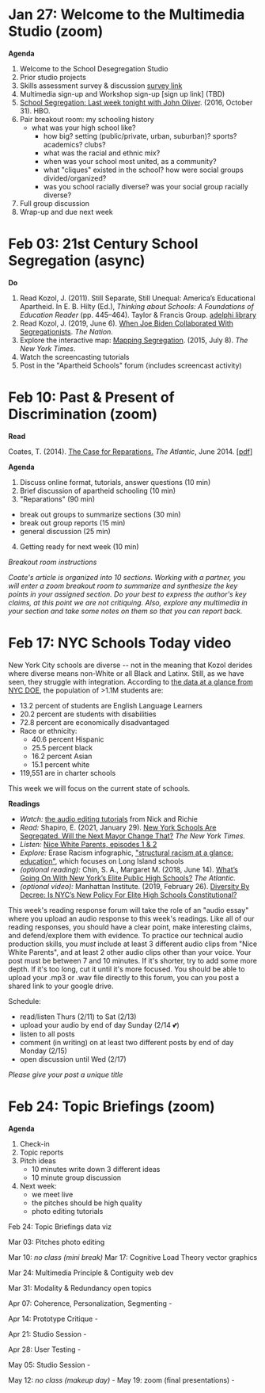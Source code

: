 Jan 27: Welcome to the Multimedia Studio (zoom)
===============================================
**Agenda**

1. Welcome to the School Desegregation Studio
2. Prior studio projects
3. Skills assessment survey & discussion [survey link](https://forms.gle/1wq6qis4Nn2ca9WH9)
4. Multimedia sign-up and Workshop sign-up [sign up link] (TBD)
5. [School Segregation: Last week tonight with John Oliver](https://www.youtube.com/watch?embed=no&v=o8yiYCHMAlM&t=8s). (2016, October 31). HBO.
6. Pair breakout room: my schooling history
   - what was your high school like?
     - how big? setting (public/private, urban, suburban)? sports? academics? clubs?
     - what was the racial and ethnic mix?
     - when was your school most united, as a community?
     - what "cliques" existed in the school? how were social groups divided/organized?
     - was you school racially diverse? was your social group racially diverse?
7. Full group discussion
8. Wrap-up and due next week

Feb 03: 21st Century School Segregation (async)
===============================================
**Do**

1. Read Kozol, J. (2011). Still Separate, Still Unequal: America’s Educational Apartheid.
   In E. B. Hilty (Ed.), _Thinking about Schools: A Foundations of Education Reader_
   (pp. 445–464). Taylor & Francis Group. [adelphi library](http://ebookcentral.proquest.com/lib/adelphi/detail.action?docID=709005)
2. Read Kozol, J. (2019, June 6). [When Joe Biden Collaborated With Segregationists](https://www.thenation.com/article/archive/joe-biden-education-busing-opposition/). _The Nation._
3. Explore the interactive map: [Mapping Segregation](https://www.nytimes.com/interactive/2015/07/08/us/census-race-map.html). (2015, July 8). _The New York Times_.
4. Watch the screencasting tutorials
5. Post in the "Apartheid Schools" forum (includes screencast activity)




Feb 10: Past & Present of Discrimination (zoom)
===============================================
**Read**

Coates, T. (2014). [The Case for Reparations.](https://www.theatlantic.com/magazine/archive/2014/06/the-case-for-reparations/361631/) _The Atlantic_, June 2014.
[[pdf](http://pscourses.ucsd.edu/ps108/6%20Reparations/Coates%202014-%20The%20Case%20for%20Reparations.pdf)]

**Agenda**

1. Discuss online format, tutorials, answer questions (10 min)
2. Brief discussion of apartheid schooling (10 min)
3. "Reparations" (90 min)
  - break out groups to summarize sections (30 min)
  - break out group reports (15 min)
  - general discussion (25 min)
4. Getting ready for next week (10 min)


_Breakout room instructions_

_Coate's article is organized into 10 sections. Working with a partner, you will enter a zoom breakout room to summarize and synthesize the key points in your assigned section. Do your best to express the author's key claims, at this point we are not critiquing. Also, explore any multimedia in your section and take some notes on them so that you can report back._




Feb 17: NYC Schools Today                       video
=======================================================

New York City schools are diverse -- not in the meaning that Kozol derides where diverse means non-White or all Black and Latinx. Still, as we have seen, they struggle with integration. According to [the data at a glance from NYC DOE](https://www.schools.nyc.gov/about-us/reports/doe-data-at-a-glance), the population of >1.1M students are:

- 13.2 percent of students are English Language Learners
- 20.2 percent are students with disabilities
- 72.8 percent are economically disadvantaged
- Race or ethnicity:
  - 40.6 percent Hispanic
  - 25.5 percent black
  - 16.2 percent Asian
  - 15.1 percent white
- 119,551 are in charter schools

This week we will focus on the current state of schools.

**Readings**

- _Watch:_ [the audio editing tutorials](https://moodle.adelphi.edu/mod/forum/discuss.php?d=697502) from Nick and Richie
- _Read:_ Shapiro, E. (2021, January 29). [New York Schools Are Segregated. Will the Next Mayor Change That?](https://www.nytimes.com/2021/01/29/nyregion/nyc-mayoral-race-school-segregation.html) _The New York Times._
- _Listen:_ [Nice White Parents, episodes 1 & 2](https://www.nytimes.com/2020/07/30/podcasts/nice-white-parents-serial.html)
- _Explore:_  Erase Racism infographic, ["structural racism at a glance: education"](http://www.eraseracismny.org/resource-center/teaching-tools), which focuses on Long Island schools
- _(optional reading):_ Chin, S. A., Margaret M. (2018, June 14). [What’s Going On With New York’s Elite Public High Schools?](https://www.theatlantic.com/education/archive/2018/06/new-york-high-schools-stuyvesant-brooklyn-bronx/562772/) _The Atlantic._
- _(optional video):_ Manhattan Institute. (2019, February 26). [Diversity By Decree: Is NYC’s New Policy For Elite High Schools Constitutional?](https://www.youtube.com/watch?embed=no&v=mj4-7A2eDIE&feature=youtu.be)


This week's reading response forum will take the role of an "audio essay" where you upload an audio response to this week's readings. Like all of our reading responses, you should have a clear point, make interesting claims, and defend/explore them with evidence. To practice our technical audio production skills, you _must_ include at least 3 different audio clips from "Nice White Parents", and at least 2 other audio clips other than your voice. Your post must be between 7 and 10 minutes. If it's shorter, try to add some more depth. If it's too long, cut it until it's more focused. You should be able to upload your .mp3 or .wav file directly to this forum, you can you post a shared link to your google drive.

Schedule:

- read/listen Thurs (2/11) to Sat (2/13)
- upload your audio by end of day Sunday (2/14 💕)
- listen to all posts
- comment (in writing) on at least two different posts by end of day Monday (2/15)
- open discussion until Wed (2/17)

_Please give your post a unique title_


Feb 24: Topic Briefings (zoom)
==============================
**Agenda**

1. Check-in
2. Topic reports
3. Pitch ideas
   - 10 minutes write down 3 different ideas
   - 10 minute group discussion
4. Next week:
   - we meet live
   - the pitches should be high quality
   - photo editing tutorials


Feb 24: Topic Briefings                         data viz

Mar 03: Pitches                                 photo editing

Mar 10: _no class (mini break)_
Mar 17: Cognitive Load Theory                   vector graphics

Mar 24: Multimedia Principle & Contiguity       web dev

Mar 31: Modality & Redundancy                   open topics

Apr 07: Coherence, Personalization, Segmenting  -

Apr 14: Prototype Critique                      -

Apr 21: Studio Session                          -

Apr 28: User Testing                            -

May 05: Studio Session                          -

May 12: _no class (makeup day)_                 -
May 19: zoom (final presentations)              -
